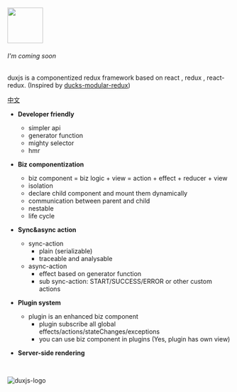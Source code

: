 #	<img src="https://p1.meituan.net/dpgroup/0bc47eab6e17ac64a88539968e3ae8fc91606.png" height="80"/>

###### _I'm coming soon_

duxjs is a componentized  redux framework based on react , redux , react-redux. (Inspired by [ducks-modular-redux](https://github.com/erikras/ducks-modular-redux))

[中文](./README_CN.md)

* **Developer friendly**

  * simpler api
  * generator function
  * mighty selector
  * hmr

* **Biz componentization**

  * biz component = biz logic + view = action + effect + reducer + view
  * isolation
  * declare child component and mount them dynamically
  * communication between parent and child
  * nestable
  * life cycle

* **Sync&async action**

  * sync-action
    * plain (serializable)
    * traceable and analysable
  * async-action
    * effect based on generator function
    * sub sync-action: START/SUCCESS/ERROR or other custom actions

* **Plugin system**

  * plugin is an enhanced biz component
    * plugin subscribe all global effects/actions/stateChanges/exceptions
    * you can use biz component in plugins (Yes, plugin has own view)

* **Server-side rendering**

  ​



![duxjs-logo](https://p0.meituan.net/dpgroup/14ae1d9491966089bdaedf4350aceab7126690.png)

